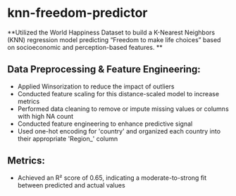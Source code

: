 # knn-freedom-predictor
**Utilized the World Happiness Dataset to build a K-Nearest Neighbors (KNN) regression model predicting “Freedom to make life choices” based on socioeconomic and perception-based features.
**
## Data Preprocessing & Feature Engineering:
- Applied Winsorization to reduce the impact of outliers
- Conducted feature scaling for this distance-scaled model to increase metrics 
- Performed data cleaning to remove or impute missing values or columns with high NA count
- Conducted feature engineering to enhance predictive signal
- Used one-hot encoding for 'country' and organized each country into their appropriate 'Region_' column
  
## Metrics:
- Achieved an R² score of 0.65, indicating a moderate-to-strong fit between predicted and actual values

